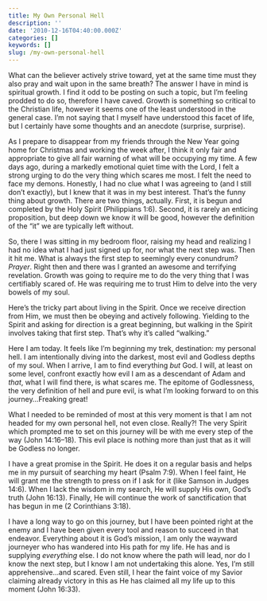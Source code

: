 ```yaml
---
title: My Own Personal Hell
description: ''
date: '2010-12-16T04:40:00.000Z'
categories: []
keywords: []
slug: /my-own-personal-hell
---
```


What can the believer actively strive toward, yet at the same time must they also pray and wait upon in the same breath? The answer I have in mind is spiritual growth. I find it odd to be posting on such a topic, but I’m feeling prodded to do so, therefore I have caved. Growth is something so critical to the Christian life, however it seems one of the least understood in the general case. I’m not saying that I myself have understood this facet of life, but I certainly have some thoughts and an anecdote (surprise, surprise).

As I prepare to disappear from my friends through the New Year going home for Christmas and working the week after, I think it only fair and appropriate to give all fair warning of what will be occupying my time. A few days ago, during a markedly emotional quiet time with the Lord, I felt a strong urging to do the very thing which scares me most. I felt the need to face my demons. Honestly, I had no clue what I was agreeing to (and I still don’t exactly), but I knew that it was in my best interest. That’s the funny thing about growth. There are two things, actually. First, it is begun and completed by the Holy Spirit (Philippians 1:6). Second, it is rarely an enticing proposition, but deep down we know it will be good, however the definition of the “it” we are typically left without.

So, there I was sitting in my bedroom floor, raising my head and realizing I had no idea what I had just signed up for, nor what the next step was. Then it hit me. What is always the first step to seemingly every conundrum? _Prayer_. Right then and there was I granted an awesome and terrifying revelation. Growth was going to require me to do the very thing that I was certifiably scared of. He was requiring me to trust Him to delve into the very bowels of my soul.

Here’s the tricky part about living in the Spirit. Once we receive direction from Him, we must then be obeying and actively following. Yielding to the Spirit and asking for direction is a great beginning, but walking in the Spirit involves taking that first step. That’s why it’s called “walking.”

Here I am today. It feels like I’m beginning my trek, destination: my personal hell. I am intentionally diving into the darkest, most evil and Godless depths of my soul. When I arrive, I am to find everything _but_ God. I will, at least on some level, confront exactly how evil I am as a descendant of Adam and _that_, what I will find there, is what scares me. The epitome of Godlessness, the very definition of hell and pure evil, is what I’m looking forward to on this journey…Freaking great!

What I needed to be reminded of most at this very moment is that I am not headed for my own personal hell, not even close. Really?! The very Spirit which prompted me to set on this journey will be with me every step of the way (John 14:16–18). This evil place is nothing more than just that as it will be Godless no longer.

I have a great promise in the Spirit. He does it on a regular basis and helps me in my pursuit of searching my heart (Psalm 7:9). When I feel faint, He will grant me the strength to press on if I ask for it (like Samson in Judges 14:6). When I lack the wisdom in my search, He will supply His own, God’s truth (John 16:13). Finally, He will continue the work of sanctification that has begun in me (2 Corinthians 3:18).

I have a long way to go on this journey, but I have been pointed right at the enemy and I have been given every tool and reason to succeed in that endeavor. Everything about it is God’s mission, I am only the wayward journeyer who has wandered into His path for my life. He has and is supplying _everything_ else. I do not know where the path will lead, nor do I know the next step, but I know I am not undertaking this alone. Yes, I’m still apprehensive…and scared. Even still, I hear the faint voice of my Savior claiming already victory in this as He has claimed all my life up to this moment (John 16:33).